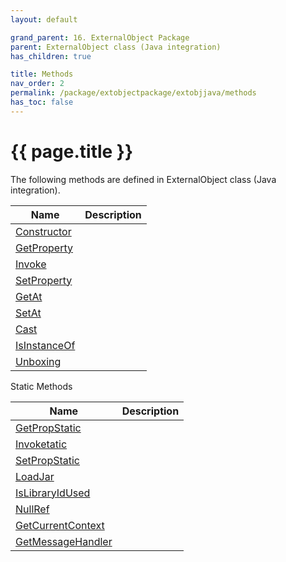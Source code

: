 ```yaml
---
layout: default

grand_parent: 16. ExternalObject Package
parent: ExternalObject class (Java integration)
has_children: true

title: Methods
nav_order: 2
permalink: /package/extobjectpackage/extobjjava/methods
has_toc: false
---
```

# {{ page.title }}

The following methods are defined in ExternalObject class (Java integration).

|Name       | Description |
|----------	|-------------|
|[Constructor](/package/extobjectpackage/extobjjava/methods/constructor) |  |
|[GetProperty](/package/extobjectpackage/extobjjava/methods/getproperty) |  |
|[Invoke](/package/extobjectpackage/extobjjava/methods/invoke) |  |
|[SetProperty](/package/extobjectpackage/extobjjava/methods/setproperty) |  |
|[GetAt](/package/extobjectpackage/extobjjava/methods/getat) |  |
|[SetAt](/package/extobjectpackage/extobjjava/methods/setat) |  |
|[Cast](/package/extobjectpackage/extobjjava/methods/cast) |  |
|[IsInstanceOf](/package/extobjectpackage/extobjjava/methods/isinstanceof) |  |
|[Unboxing](/package/extobjectpackage/extobjjava/methods/unboxing) |  |

Static Methods

|Name       | Description |
|----------	|-------------|
|[GetPropStatic](/package/extobjectpackage/extobjjava/methods/getpropstatic) |  |
|[Invoketatic](/package/extobjectpackage/extobjjava/methods/invokestatic) |  |
|[SetPropStatic](/package/extobjectpackage/extobjjava/methods/setpropstatic) |  |
|[LoadJar](/package/extobjectpackage/extobjjava/methods/loadjar) |  |
|[IsLibraryIdUsed](/package/extobjectpackage/extobjjava/methods/islibraryidused) |  |
|[NullRef](/package/extobjectpackage/extobjjava/methods/nullref) |  |
|[GetCurrentContext](/package/extobjectpackage/extobjjava/methods/getcurrentcontext) |  |
|[GetMessageHandler](/package/extobjectpackage/extobjjava/methods/getmessagehandler) |  |